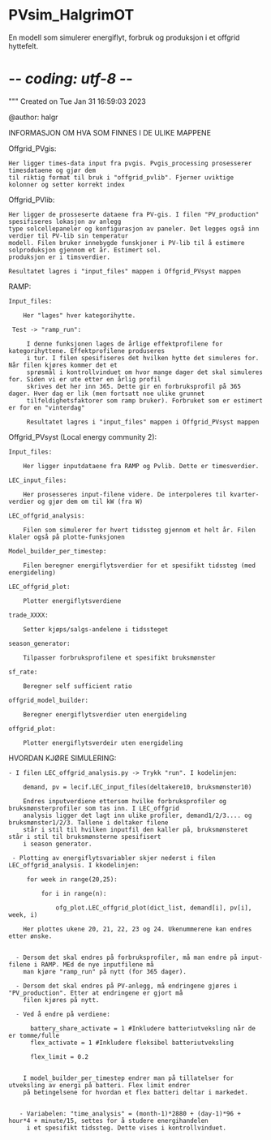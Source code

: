 # PVsim_HalgrimOT
En modell som simulerer energiflyt, forbruk og produksjon i et offgrid hyttefelt.

# -*- coding: utf-8 -*-
"""
Created on Tue Jan 31 16:59:03 2023

@author: halgr

INFORMASJON OM HVA SOM FINNES I DE ULIKE MAPPENE


Offgrid_PVgis:
    
    Her ligger times-data input fra pvgis. Pvgis_processing prosesserer timesdataene og gjør dem 
    til riktig format til bruk i "offgrid_pvlib". Fjerner uviktige kolonner og setter korrekt index
    

Offgrid_PVlib:
    
    Her ligger de prosseserte dataene fra PV-gis. I filen "PV_production" spesifiseres lokasjon av anlegg
    type solcellepaneler og konfigurasjon av paneler. Det legges også inn verdier til PV-lib sin temperatur
    modell. Filen bruker innebygde funskjoner i PV-lib til å estimere solproduksjon gjennom et år. Estimert sol.
    produksjon er i timsverdier.
    
    Resultatet lagres i "input_files" mappen i Offgrid_PVsyst mappen
    
    
RAMP:
    
    Input_files:
        
        Her "lages" hver kategorihytte.
        
     Test -> "ramp_run":
         
         I denne funksjonen lages de årlige effektprofilene for kategorihyttene. Effektprofilene produseres
         i tur. I filen spesifiseres det hvilken hytte det simuleres for. Når filen kjøres kommer det et 
         sprøsmål i kontrollvinduet om hvor mange dager det skal simuleres for. Siden vi er ute etter en årlig profil
         skrives det her inn 365. Dette gir en forbruksprofil på 365 dager. Hver dag er lik (men fortsatt noe ulike grunnet
         tilfeldighetsfaktorer som ramp bruker). Forbruket som er estimert er for en "vinterdag"
         
         Resultatet lagres i "input_files" mappen i Offgrid_PVsyst mappen
         
         
 Offgrid_PVsyst (Local energy community 2):

     
    Input_files:

        Her ligger inputdataene fra RAMP og Pvlib. Dette er timesverdier.

    LEC_input_files:

        Her prosesseres input-filene videre. De interpoleres til kvarter-verdier og gjør dem om til kW (fra W)      
        
    LEC_offgrid_analysis:
        
        Filen som simulerer for hvert tidssteg gjennom et helt år. Filen klaler også på plotte-funksjonen 
        
    Model_builder_per_timestep:
        
        Filen beregner energiflytsverdier for et spesifikt tidssteg (med energideling)
        
    LEC_offgrid_plot:
        
        Plotter energiflytsverdiene
        
    trade_XXXX:
        
        Setter kjøps/salgs-andelene i tidssteget
        
    season_generator:
        
        Tilpasser forbruksprofilene et spesifikt bruksmønster
        
    sf_rate:
        
        Beregner self sufficient ratio
        
    offgrid_model_builder:
        
        Beregner energiflytsverdier uten energideling
        
    offgrid_plot:
        
        Plotter energiflytsverdeir uten energideling
        
        
HVORDAN KJØRE SIMULERING:
    
    - I filen LEC_offgrid_analysis.py -> Trykk "run". I kodelinjen:
        
        demand, pv = lecif.LEC_input_files(deltakere10, bruksmønster10)
        
        Endres inputverdiene ettersom hvilke forbruksprofiler og bruksmønsterprofiler som tas inn. I LEC_offgrid
        analysis ligger det lagt inn ulike profiler, demand1/2/3.... og bruksmønster1/2/3. Tallene i deltaker filene 
        står i stil til hvilken inputfil den kaller på, bruksmønsteret står i stil til bruksmønsterne spesifisert
        i season generator.
        
     - Plotting av energiflytsvariabler skjer nederst i filen LEC_offgrid_analysis. I kkodelinjen:
         
         for week in range(20,25):

             for i in range(n):
             
                 ofg_plot.LEC_offgrid_plot(dict_list, demand[i], pv[i], week, i)
                 
        Her plottes ukene 20, 21, 22, 23 og 24. Ukenummerene kan endres etter ønske.


      - Dersom det skal endres på forbruksprofiler, må man endre på input-filene i RAMP. MEd de nye inputfilene må
        man kjøre "ramp_run" på nytt (for 365 dager).

      - Dersom det skal endres på PV-anlegg, må endringene gjøres i "PV_production". Etter at endringene er gjort må 
        filen kjøres på nytt. 
        
      - Ved å endre på verdiene:
          
          battery_share_activate = 1 #Inkludere batteriutveksling når de er tomme/fulle
          flex_activate = 1 #Inkludere fleksibel batteriutveksling

          flex_limit = 0.2
          
          
        I model_builder_per_timestep endrer man på tillatelser for utveksling av energi på batteri. Flex limit endrer
        på betingelsene for hvordan et flex batteri deltar i markedet.
        
        
       - Variabelen: "time_analysis" = (month-1)*2880 + (day-1)*96 + hour*4 + minute/15, settes for å studere energihandelen
         i et spesifikt tidssteg. Dette vises i kontrollvinduet.
         
         
         
 
             
